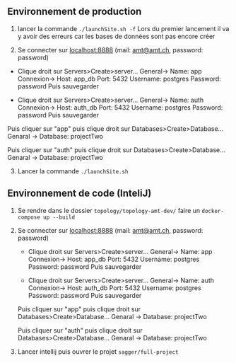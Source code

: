 ## Environnement de production

1. lancer la commande `./launchSite.sh -f`
  Lors du premier lancement il va y avoir des erreurs car les bases de données sont pas encore créer

2. Se connecter sur [localhost:8888](localhost:8888) (mail: amt@amt.ch, password: password)

  - Clique droit sur Servers>Create>server...
    General-> Name: app
    Connexion-> Host: app_db
    Port: 5432
    Username: postgres
    Password: password
    Puis sauvegarder

  - Clique droit sur Servers>Create>server...
    General-> Name: auth
    Connexion-> Host: auth_db
    Port: 5432
    Username: postgres
    Password: password
    Puis sauvegarder

  Puis cliquer sur "app" puis clique droit sur Databases>Create>Database...
  Genaral -> Database: projectTwo

  Puis cliquer sur "auth" puis clique droit sur Databases>Create>Database...
  Genaral -> Database: projectTwo

3. Lancer la commande `./launchSite.sh`



## Environnement de code (InteliJ)

1. Se rendre dans le dossier `topology/topology-amt-dev/` faire un `docker-compose up --build`

2. Se connecter sur [localhost:8888](localhost:8888) (mail: amt@amt.ch, password: password)

   - Clique droit sur Servers>Create>server...
     General-> Name: app
     Connexion-> Host: app_db
     Port: 5432
     Username: postgres
     Password: password
     Puis sauvegarder

   - Clique droit sur Servers>Create>server...
     General-> Name: auth
     Connexion-> Host: auth_db
     Port: 5432
     Username: postgres
     Password: password
     Puis sauvegarder

   Puis cliquer sur "app" puis clique droit sur Databases>Create>Database...
   Genaral -> Database: projectTwo

   Puis cliquer sur "auth" puis clique droit sur Databases>Create>Database...
   Genaral -> Database: projectTwo

3.  Lancer intellij puis ouvrer le projet `sagger/full-project`

